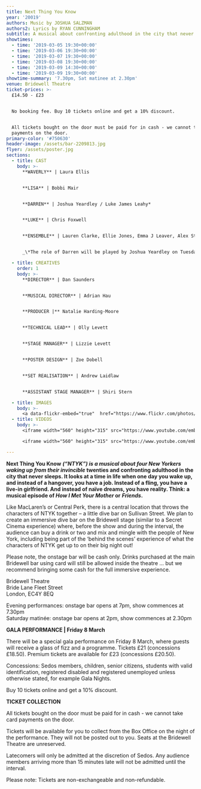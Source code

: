 ```yaml
---
title: Next Thing You Know
year: '20019'
authors: Music by JOSHUA SALZMAN
authors2: Lyrics by RYAN CUNNINGHAM
subtitle: A musical about confronting adulthood in the city that never sleeps
showtimes:
  - time: '2019-03-05 19:30+00:00'
  - time: '2019-03-06 19:30+00:00'
  - time: '2019-03-07 19:30+00:00'
  - time: '2019-03-08 19:30+00:00'
  - time: '2019-03-09 14:30+00:00'
  - time: '2019-03-09 19:30+00:00'
showtime-summary: '7.30pm, Sat matinee at 2.30pm'
venue: Bridewell Theatre
ticket-prices: >-
  £14.50 - £23


  No booking fee. Buy 10 tickets online and get a 10% discount.


  All tickets bought on the door must be paid for in cash - we cannot take card
  payments on the door.
primary-color: '#750630'
header-image: /assets/bar-2209813.jpg
flyer: /assets/poster.jpg
sections:
  - title: CAST
    body: >-
      **WAVERLY** | Laura Ellis


      **LISA** | Bobbi Mair


      **DARREN** | Joshua Yeardley / Luke James Leahy*


      **LUKE** | Chris Foxwell


      **ENSEMBLE** | Lauren Clarke, Ellie Jones, Emma J Leaver, Alex Stephenson, Sarah White, Joshua Yeardley / Luke James Leahy (when not playing Darren*)


      _\*The role of Darren will be played by Joshua Yeardley on Tuesday, Thursday and Saturday night (5, 7 and 9 March), and by Luke James Leahy on Wednesday, Friday and Saturday matinée (6, 8 and 9 March)._

  - title: CREATIVES
    order: 1
    body: >-
      **DIRECTOR** | Dan Saunders


      **MUSICAL DIRECTOR** | Adrian Hau


      **PRODUCER |** Natalie Harding-Moore


      **TECHNICAL LEAD** | Olly Levett


      **STAGE MANAGER** | Lizzie Levett


      **POSTER DESIGN** | Zoe Dobell


      **SET REALISATION** | Andrew Laidlaw


      **ASSISTANT STAGE MANAGER** | Shiri Stern

  - title: IMAGES
    body: >-
      <a data-flickr-embed="true"  href="https://www.flickr.com/photos/sedos/albums/72157678038786328" title="Next Thing You Know - 2019"><img src="https://farm8.staticflickr.com/7860/46134425034_376bc8cb2a_b.jpg" width="730" height="1024" alt="Next Thing You Know - 2019"></a><script async src="//embedr.flickr.com/assets/client-code.js" charset="utf-8"></script>
  - title: VIDEOS
    body: >-
      <iframe width="560" height="315" src="https://www.youtube.com/embed/gv4tHs6k0Zg" frameborder="0" allow="accelerometer; autoplay; encrypted-media; gyroscope; picture-in-picture" allowfullscreen></iframe>

      <iframe width="560" height="315" src="https://www.youtube.com/embed/mIE1WDS5K6o" frameborder="0" allow="accelerometer; autoplay; encrypted-media; gyroscope; picture-in-picture" allowfullscreen></iframe>

---
```

**Next Thing You Know** **_(“NTYK”) is a musical about four New Yorkers waking up from their invincible_ twenties and confronting adulthood in the city that never sleeps. It looks at a time in life when one day you wake up, and instead of a hangover, you have a job. Instead of a fling, you have a live-in girlfriend. And instead of naïve dreams, you have reality. Think: a musical episode of _How I Met Your Mother_ or** **_Friends_.**

Like MacLaren’s or Central Perk, there is a central location that throws the characters of NTYK together – a little dive bar on Sullivan Street. We plan to create an immersive dive bar on the Bridewell stage (similar to a Secret Cinema experience) where, before the show and during the interval, the audience can buy a drink or two and mix and mingle with the people of New York, including being part of the ‘behind the scenes’ experience of what the characters of NTYK get up to on their big night out!

Please note, the onstage bar will be cash only. Drinks purchased at the main Bridewell bar using card will still be allowed inside the theatre ... but we recommend bringing some cash for the full immersive experience.



Bridewell Theatre
 \
Bride Lane Fleet Street
\
London, EC4Y 8EQ

Evening performances: onstage bar opens at 7pm, show commences at 7.30pm\
Saturday matinée: onstage bar opens at 2pm, show commences at 2.30pm



**GALA PERFORMANCE | Friday 8 March**

There will be a special gala performance on Friday 8 March, where guests will receive a glass of fizz and a programme. Tickets £21 (concessions £18.50). Premium tickets are available for £23 (concessions £20.50).

Concessions: Sedos members, children, senior citizens, students with valid identification, registered disabled and registered unemployed unless otherwise stated, for example Gala Nights.

Buy 10 tickets online and get a 10% discount.


**TICKET COLLECTION**

All tickets bought on the door must be paid for in cash - we cannot take card payments on the door.

Tickets will be available for you to collect from the Box Office on the night of the performance. They will not be posted out to you. Seats at the Bridewell Theatre are unreserved.

Latecomers will only be admitted at the discretion of Sedos. Any audience members arriving more than 15 minutes late will not be admitted until the interval.

Please note: Tickets are non-exchangeable and non-refundable.
